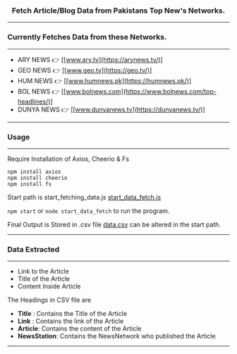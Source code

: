<div align="center">
  
### Fetch Article/Blog Data from Pakistans Top New's Networks.  
___

</div>

### Currently Fetches Data from these Networks. 

___

- ARY NEWS 👉 [[www.ary.tv](https://arynews.tv/)]
- GEO NEWS 👉 [[www.geo.tv](https://geo.tv/)]
- HUM NEWS 👉 [[www.humnews.pk](https://humnews.pk/)]
- BOL NEWS 👉 [[www.bolnews.com](https://www.bolnews.com/top-headlines/)]
- DUNYA NEWS 👉 [[www.dunyanews.tv](https://dunyanews.tv/)]

___

### Usage 

___

Require Installation of Axios, Cheerio & Fs

``` npm install axios ```
<br>
``` npm install cheerio ```
<br> 
``` npm install fs ```
<br> 

Start path is start_fetching_data.js [start_data_fetch.js](https://github.com/BurningYolo/Pakistan-News-Data-Fetch/blob/main/start_data_fetch.js)


``` npm start ```    or   ``` node start_data_fetch ``` to run the program. 

Final Output is Stored in .csv file [data.csv](https://github.com/BurningYolo/Pakistan-News-Data-Fetch/blob/main/data.csv) 
can be altered in the start path. 

___

### Data Extracted  

___

- Link to the Article 
- Title of the Article
- Content Inside Article

The Headings in CSV file are 

- <b>Title</b> : Contains the Title of the Article
- <b>Link</b> : Contains the link of the Article
- <b>Article</b>: Contains the content of the Article
- <b>NewsStation</b>: Contains the NewsNetwork who published the Article

___ 


















 
